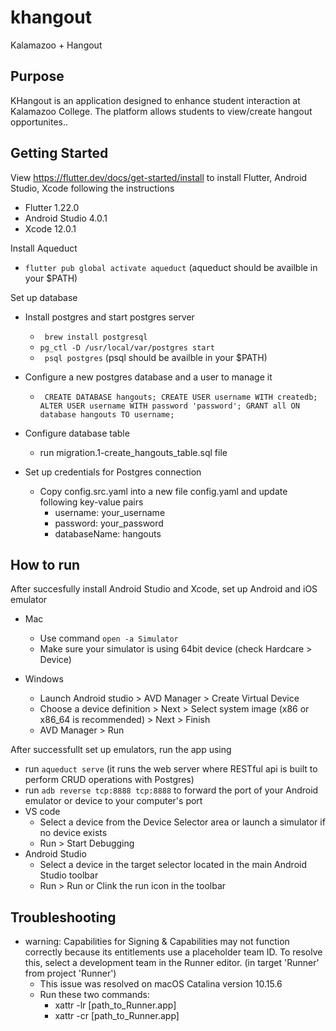 # khangout

Kalamazoo + Hangout

## Purpose

KHangout is an application designed to enhance student interaction at Kalamazoo College. The platform
allows students to view/create hangout opportunites..

## Getting Started

View https://flutter.dev/docs/get-started/install to install Flutter, Android Studio, Xcode following the instructions
  - Flutter 1.22.0
  - Android Studio 4.0.1
  - Xcode 12.0.1

Install Aqueduct
  - ``` flutter pub global activate aqueduct ``` (aqueduct should be availble in your $PATH)

Set up database
  - Install postgres and start postgres server
    - ``` brew install postgresql```
    - ``` pg_ctl -D /usr/local/var/postgres start ```
    - ``` psql postgres``` (psql should be availble in your $PATH)
  - Configure a new postgres database and a user to manage it
    - ``` CREATE DATABASE hangouts; CREATE USER username WITH createdb; ALTER USER username WITH password 'password'; GRANT all ON database hangouts TO username;```
  - Configure database table
    - run migration.1-create_hangouts_table.sql file

- Set up credentials for Postgres connection
   - Copy config.src.yaml into a new file config.yaml and update following key-value pairs
      - username: your_username 
      - password: your_password 
      - databaseName: hangouts
## How to run

After succesfully install Android Studio and Xcode, set up Android and iOS emulator
  - Mac
    - Use command `open -a Simulator`
    - Make sure your simulator is using 64bit device (check Hardcare > Device)
    
  - Windows
    - Launch Android studio > AVD Manager > Create Virtual Device 
    - Choose a device definition > Next > Select system image (x86 or x86_64 is recommended) > Next > Finish
    - AVD Manager > Run
    
 After successfullt set up emulators, run the app using
   - run ```aqueduct serve``` (it runs the web server where RESTful api is built to perform CRUD operations with Postgres)
   - run ```adb reverse tcp:8888 tcp:8888``` to forward the port of your Android emulator or device to your computer's port
   - VS code
      - Select a device from the Device Selector area or launch a simulator if no device exists
      - Run > Start Debugging
   - Android Studio
      - Select a device in the target selector located in the main Android Studio toolbar
      - Run > Run or Clink the run icon in the toolbar

## Troubleshooting

- warning: Capabilities for Signing & Capabilities may not function correctly
because its entitlements use a placeholder team ID. To resolve this, select
a development team in the Runner editor. (in target 'Runner' from project
'Runner')
  - This issue was resolved on macOS Catalina version 10.15.6
  - Run these two commands:
    - xattr -lr [path_to_Runner.app]
    - xattr -cr [path_to_Runner.app]
  
